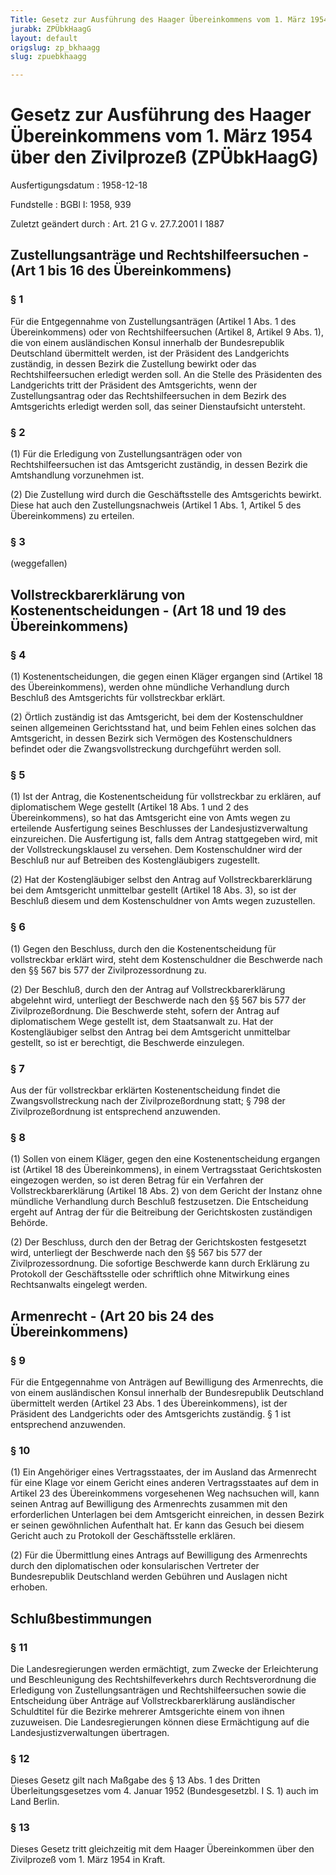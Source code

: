 ```yaml
---
Title: Gesetz zur Ausführung des Haager Übereinkommens vom 1. März 1954 über den Zivilprozeß
jurabk: ZPÜbkHaagG
layout: default
origslug: zp_bkhaagg
slug: zpuebkhaagg

---
```


# Gesetz zur Ausführung des Haager Übereinkommens vom 1. März 1954 über den Zivilprozeß (ZPÜbkHaagG)

Ausfertigungsdatum
:   1958-12-18

Fundstelle
:   BGBl I: 1958, 939

Zuletzt geändert durch
:   Art. 21 G v. 27.7.2001 I 1887


## Zustellungsanträge und Rechtshilfeersuchen - (Art 1 bis 16 des Übereinkommens)


### § 1

Für die Entgegennahme von Zustellungsanträgen (Artikel 1 Abs. 1 des Übereinkommens) oder von Rechtshilfeersuchen (Artikel 8, Artikel 9 Abs. 1), die von einem ausländischen Konsul innerhalb der Bundesrepublik Deutschland übermittelt werden, ist der Präsident des Landgerichts zuständig, in dessen Bezirk die Zustellung bewirkt oder das Rechtshilfeersuchen erledigt werden soll. An die Stelle des Präsidenten des Landgerichts tritt der Präsident des Amtsgerichts, wenn der Zustellungsantrag oder das Rechtshilfeersuchen in dem Bezirk des Amtsgerichts erledigt werden soll, das seiner Dienstaufsicht untersteht.


### § 2

(1) Für die Erledigung von Zustellungsanträgen oder von Rechtshilfeersuchen ist das Amtsgericht zuständig, in dessen Bezirk die Amtshandlung vorzunehmen ist.

(2) Die Zustellung wird durch die Geschäftsstelle des Amtsgerichts bewirkt. Diese hat auch den Zustellungsnachweis (Artikel 1 Abs. 1, Artikel 5 des Übereinkommens) zu erteilen.


### § 3

(weggefallen)


## Vollstreckbarerklärung von Kostenentscheidungen - (Art 18 und 19 des Übereinkommens)



### § 4

(1) Kostenentscheidungen, die gegen einen Kläger ergangen sind (Artikel 18 des Übereinkommens), werden ohne mündliche Verhandlung durch Beschluß des Amtsgerichts für vollstreckbar erklärt.

(2) Örtlich zuständig ist das Amtsgericht, bei dem der Kostenschuldner seinen allgemeinen Gerichtsstand hat, und beim Fehlen eines solchen das Amtsgericht, in dessen Bezirk sich Vermögen des Kostenschuldners befindet oder die Zwangsvollstreckung durchgeführt werden soll.


### § 5

(1) Ist der Antrag, die Kostenentscheidung für vollstreckbar zu erklären, auf diplomatischem Wege gestellt (Artikel 18 Abs. 1 und 2 des Übereinkommens), so hat das Amtsgericht eine von Amts wegen zu erteilende Ausfertigung seines Beschlusses der Landesjustizverwaltung einzureichen. Die Ausfertigung ist, falls dem Antrag stattgegeben wird, mit der Vollstreckungsklausel zu versehen. Dem Kostenschuldner wird der Beschluß nur auf Betreiben des Kostengläubigers zugestellt.

(2) Hat der Kostengläubiger selbst den Antrag auf Vollstreckbarerklärung bei dem Amtsgericht unmittelbar gestellt (Artikel 18 Abs. 3), so ist der Beschluß diesem und dem Kostenschuldner von Amts wegen zuzustellen.


### § 6

(1) Gegen den Beschluss, durch den die Kostenentscheidung für vollstreckbar erklärt wird, steht dem Kostenschuldner die Beschwerde nach den §§ 567 bis 577 der Zivilprozessordnung zu.

(2) Der Beschluß, durch den der Antrag auf Vollstreckbarerklärung abgelehnt wird, unterliegt der Beschwerde nach den §§ 567 bis 577 der Zivilprozeßordnung. Die Beschwerde steht, sofern der Antrag auf diplomatischem Wege gestellt ist, dem Staatsanwalt zu. Hat der Kostengläubiger selbst den Antrag bei dem Amtsgericht unmittelbar gestellt, so ist er berechtigt, die Beschwerde einzulegen.


### § 7

Aus der für vollstreckbar erklärten Kostenentscheidung findet die Zwangsvollstreckung nach der Zivilprozeßordnung statt; § 798 der Zivilprozeßordnung ist entsprechend anzuwenden.


### § 8

(1) Sollen von einem Kläger, gegen den eine Kostenentscheidung ergangen ist (Artikel 18 des Übereinkommens), in einem Vertragsstaat Gerichtskosten eingezogen werden, so ist deren Betrag für ein Verfahren der Vollstreckbarerklärung (Artikel 18 Abs. 2) von dem Gericht der Instanz ohne mündliche Verhandlung durch Beschluß festzusetzen. Die Entscheidung ergeht auf Antrag der für die Beitreibung der Gerichtskosten zuständigen Behörde.

(2) Der Beschluss, durch den der Betrag der Gerichtskosten festgesetzt wird, unterliegt der Beschwerde nach den §§ 567 bis 577 der Zivilprozessordnung. Die sofortige Beschwerde kann durch Erklärung zu Protokoll der Geschäftsstelle oder schriftlich ohne Mitwirkung eines Rechtsanwalts eingelegt werden.


## Armenrecht - (Art 20 bis 24 des Übereinkommens)



### § 9

Für die Entgegennahme von Anträgen auf Bewilligung des Armenrechts, die von einem ausländischen Konsul innerhalb der Bundesrepublik Deutschland übermittelt werden (Artikel 23 Abs. 1 des Übereinkommens), ist der Präsident des Landgerichts oder des Amtsgerichts zuständig. § 1 ist entsprechend anzuwenden.


### § 10

(1) Ein Angehöriger eines Vertragsstaates, der im Ausland das Armenrecht für eine Klage vor einem Gericht eines anderen Vertragsstaates auf dem in Artikel 23 des Übereinkommens vorgesehenen Weg nachsuchen will, kann seinen Antrag auf Bewilligung des Armenrechts zusammen mit den erforderlichen Unterlagen bei dem Amtsgericht einreichen, in dessen Bezirk er seinen gewöhnlichen Aufenthalt hat. Er kann das Gesuch bei diesem Gericht auch zu Protokoll der Geschäftsstelle erklären.

(2) Für die Übermittlung eines Antrags auf Bewilligung des Armenrechts durch den diplomatischen oder konsularischen Vertreter der Bundesrepublik Deutschland werden Gebühren und Auslagen nicht erhoben.


## Schlußbestimmungen



### § 11

Die Landesregierungen werden ermächtigt, zum Zwecke der Erleichterung und Beschleunigung des Rechtshilfeverkehrs durch Rechtsverordnung die Erledigung von Zustellungsanträgen und Rechtshilfeersuchen sowie die Entscheidung über Anträge auf Vollstreckbarerklärung ausländischer Schuldtitel für die Bezirke mehrerer Amtsgerichte einem von ihnen zuzuweisen. Die Landesregierungen können diese Ermächtigung auf die Landesjustizverwaltungen übertragen.


### § 12

Dieses Gesetz gilt nach Maßgabe des § 13 Abs. 1 des Dritten Überleitungsgesetzes vom 4. Januar 1952 (Bundesgesetzbl. I S. 1) auch im Land Berlin.


### § 13

Dieses Gesetz tritt gleichzeitig mit dem Haager Übereinkommen über den Zivilprozeß vom 1. März 1954 in Kraft.

